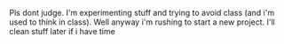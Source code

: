 Pls dont judge. I'm experimenting stuff and trying to avoid class (and i'm used to think in class).
Well anyway i'm rushing to start a new project. I'll clean stuff later if i have time